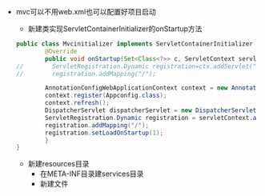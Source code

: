 - mvc可以不用web.xml也可以配置好项目启动
    - 新建类实现ServletContainerInitializer的onStartup方法
    ```java
    public class Mvcinitializer implements ServletContainerInitializer {
            @Override
            public void onStartup(Set<Class<?>> c, ServletContext servletContext) throws ServletException {
    //        ServletRegistration.Dynamic registration=ctx.addServlet("xx",new SpringServlet());
    //        registration.addMapping("/");
    
            AnnotationConfigWebApplicationContext context = new AnnotationConfigWebApplicationContext();                
            context.register(Appconfig.class);
            context.refresh();
            DispatcherServlet dispatcherServlet = new DispatcherServlet();
            ServletRegistration.Dynamic registration = servletContext.addServlet("xx", dispatcherServlet);
            registration.addMapping("/");
            registration.setLoadOnStartup(1);
            }
    }
    ```
    
  - 新建resources目录
    - 在META-INF目录建services目录
    - 新建文件